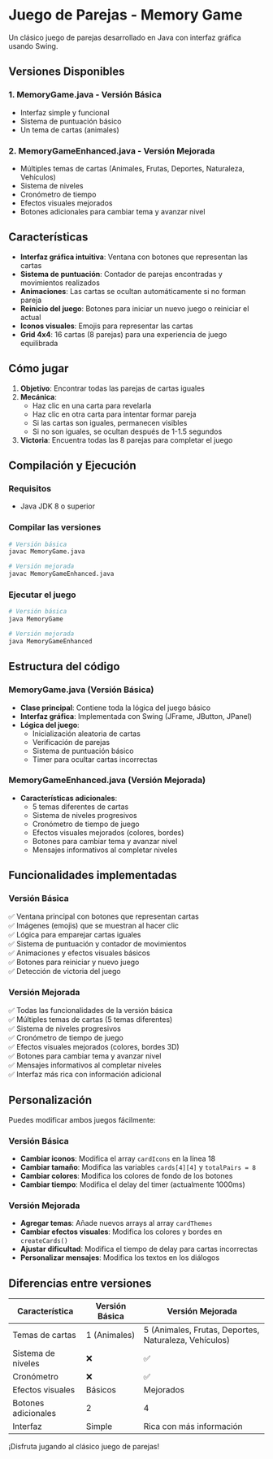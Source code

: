 # Juego de Parejas - Memory Game

Un clásico juego de parejas desarrollado en Java con interfaz gráfica usando Swing.

## Versiones Disponibles

### 1. MemoryGame.java - Versión Básica
- Interfaz simple y funcional
- Sistema de puntuación básico
- Un tema de cartas (animales)

### 2. MemoryGameEnhanced.java - Versión Mejorada
- Múltiples temas de cartas (Animales, Frutas, Deportes, Naturaleza, Vehículos)
- Sistema de niveles
- Cronómetro de tiempo
- Efectos visuales mejorados
- Botones adicionales para cambiar tema y avanzar nivel

## Características

- **Interfaz gráfica intuitiva**: Ventana con botones que representan las cartas
- **Sistema de puntuación**: Contador de parejas encontradas y movimientos realizados
- **Animaciones**: Las cartas se ocultan automáticamente si no forman pareja
- **Reinicio del juego**: Botones para iniciar un nuevo juego o reiniciar el actual
- **Iconos visuales**: Emojis para representar las cartas
- **Grid 4x4**: 16 cartas (8 parejas) para una experiencia de juego equilibrada

## Cómo jugar

1. **Objetivo**: Encontrar todas las parejas de cartas iguales
2. **Mecánica**: 
   - Haz clic en una carta para revelarla
   - Haz clic en otra carta para intentar formar pareja
   - Si las cartas son iguales, permanecen visibles
   - Si no son iguales, se ocultan después de 1-1.5 segundos
3. **Victoria**: Encuentra todas las 8 parejas para completar el juego

## Compilación y Ejecución

### Requisitos
- Java JDK 8 o superior

### Compilar las versiones
```bash
# Versión básica
javac MemoryGame.java

# Versión mejorada
javac MemoryGameEnhanced.java
```

### Ejecutar el juego
```bash
# Versión básica
java MemoryGame

# Versión mejorada
java MemoryGameEnhanced
```

## Estructura del código

### MemoryGame.java (Versión Básica)
- **Clase principal**: Contiene toda la lógica del juego básico
- **Interfaz gráfica**: Implementada con Swing (JFrame, JButton, JPanel)
- **Lógica del juego**: 
  - Inicialización aleatoria de cartas
  - Verificación de parejas
  - Sistema de puntuación básico
  - Timer para ocultar cartas incorrectas

### MemoryGameEnhanced.java (Versión Mejorada)
- **Características adicionales**:
  - 5 temas diferentes de cartas
  - Sistema de niveles progresivos
  - Cronómetro de tiempo de juego
  - Efectos visuales mejorados (colores, bordes)
  - Botones para cambiar tema y avanzar nivel
  - Mensajes informativos al completar niveles

## Funcionalidades implementadas

### Versión Básica
✅ Ventana principal con botones que representan cartas  
✅ Imágenes (emojis) que se muestran al hacer clic  
✅ Lógica para emparejar cartas iguales  
✅ Sistema de puntuación y contador de movimientos  
✅ Animaciones y efectos visuales básicos  
✅ Botones para reiniciar y nuevo juego  
✅ Detección de victoria del juego  

### Versión Mejorada
✅ Todas las funcionalidades de la versión básica  
✅ Múltiples temas de cartas (5 temas diferentes)  
✅ Sistema de niveles progresivos  
✅ Cronómetro de tiempo de juego  
✅ Efectos visuales mejorados (colores, bordes 3D)  
✅ Botones para cambiar tema y avanzar nivel  
✅ Mensajes informativos al completar niveles  
✅ Interfaz más rica con información adicional  

## Personalización

Puedes modificar ambos juegos fácilmente:

### Versión Básica
- **Cambiar iconos**: Modifica el array `cardIcons` en la línea 18
- **Cambiar tamaño**: Modifica las variables `cards[4][4]` y `totalPairs = 8`
- **Cambiar colores**: Modifica los colores de fondo de los botones
- **Cambiar tiempo**: Modifica el delay del timer (actualmente 1000ms)

### Versión Mejorada
- **Agregar temas**: Añade nuevos arrays al array `cardThemes`
- **Cambiar efectos visuales**: Modifica los colores y bordes en `createCards()`
- **Ajustar dificultad**: Modifica el tiempo de delay para cartas incorrectas
- **Personalizar mensajes**: Modifica los textos en los diálogos

## Diferencias entre versiones

| Característica | Versión Básica | Versión Mejorada |
|----------------|----------------|------------------|
| Temas de cartas | 1 (Animales) | 5 (Animales, Frutas, Deportes, Naturaleza, Vehículos) |
| Sistema de niveles | ❌ | ✅ |
| Cronómetro | ❌ | ✅ |
| Efectos visuales | Básicos | Mejorados |
| Botones adicionales | 2 | 4 |
| Interfaz | Simple | Rica con más información |

¡Disfruta jugando al clásico juego de parejas! 